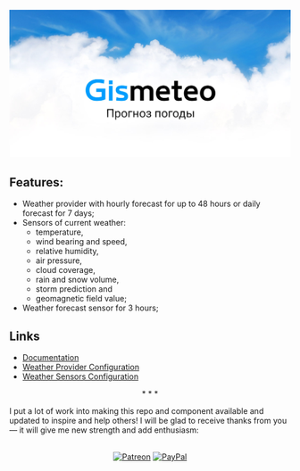 ![Gismeteo Logo](gismeteo_logo.jpg)

## Features:

- Weather provider with hourly forecast for up to 48 hours or daily forecast for 7 days;
- Sensors of current weather:
  - temperature,
  - wind bearing and speed,
  - relative humidity,
  - air pressure,
  - cloud coverage,
  - rain and snow volume,
  - storm prediction and
  - geomagnetic field value;
- Weather forecast sensor for 3 hours; 

## Links

- [Documentation](https://github.com/Limych/ha-gismeteo)
- [Weather Provider Configuration](https://github.com/Limych/ha-gismeteo#weather-provider-configuration)
- [Weather Sensors Configuration](https://github.com/Limych/ha-gismeteo#weather-sensors-configuration)

<p align="center">* * *</p>
I put a lot of work into making this repo and component available and updated to inspire and help others! I will be glad to receive thanks from you — it will give me new strength and add enthusiasm:
<p align="center"><br>
<a href="https://www.patreon.com/join/limych?" target="_blank"><img src="http://khrolenok.ru/support_patreon.png" alt="Patreon" width="250" height="48"></a>
<a href="https://www.paypal.com/cgi-bin/webscr?cmd=_donations&business=UAGFL5L6M8RN2&item_name=[average]+Donation+for+a+big+barrel+of+coffee+:)&currency_code=EUR&source=url" target="_blank"><img src="http://khrolenok.ru/support_paypal.png" alt="PayPal" width="250" height="48"></a>
</p>
